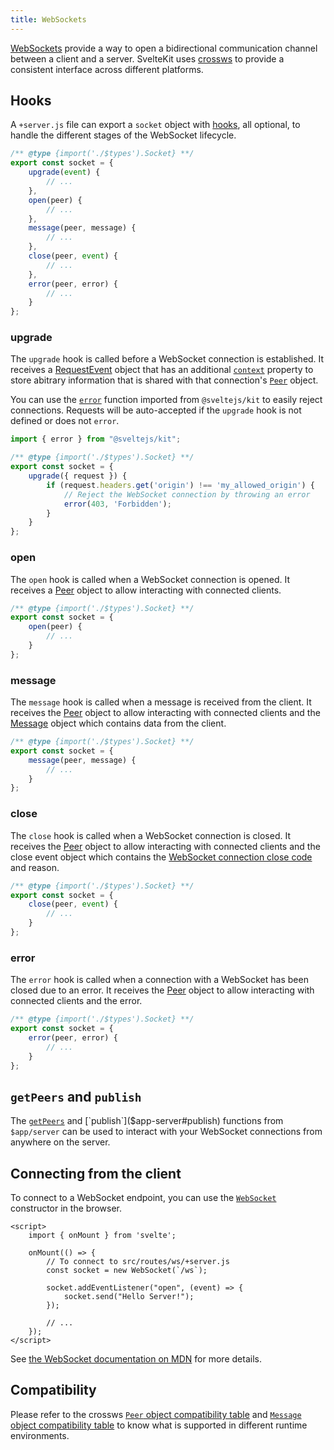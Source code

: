 ```yaml
---
title: WebSockets
---
```


[WebSockets](https://developer.mozilla.org/en-US/docs/Web/API/WebSockets_API) provide a way to open a bidirectional communication channel between a client and a server. SvelteKit uses [crossws](https://crossws.unjs.io/) to provide a consistent interface across different platforms.

## Hooks

A `+server.js` file can export a `socket` object with [hooks](https://crossws.unjs.io/guide/hooks), all optional, to handle the different stages of the WebSocket lifecycle.

```js
/** @type {import('./$types').Socket} **/
export const socket = {
	upgrade(event) {
        // ...
	},
	open(peer) {
        // ...
	},
	message(peer, message) {
        // ...
	},
	close(peer, event) {
		// ...
	},
	error(peer, error) {
		// ...
	}
};
```

### upgrade

The `upgrade` hook is called before a WebSocket connection is established. It receives a [RequestEvent](@sveltejs-kit#RequestEvent) object that has an additional [`context`](https://crossws.unjs.io/guide/peer#peercontext) property to store abitrary information that is shared with that connection's [`Peer`](https://crossws.unjs.io/guide/peer) object.

You can use the [`error`](@sveltejs-kit#error) function imported from `@sveltejs/kit` to easily reject connections. Requests will be auto-accepted if the `upgrade` hook is not defined or does not `error`.

```js
import { error } from "@sveltejs/kit";

/** @type {import('./$types').Socket} **/
export const socket = {
	upgrade({ request }) {
		if (request.headers.get('origin') !== 'my_allowed_origin') {
			// Reject the WebSocket connection by throwing an error
			error(403, 'Forbidden');
		}
	}
};
```

### open

The `open` hook is called when a WebSocket connection is opened. It receives a [Peer](https://crossws.unjs.io/guide/peer) object to allow interacting with connected clients.

```js
/** @type {import('./$types').Socket} **/
export const socket = {
	open(peer) {
		// ...
	}
};
```

### message

The `message` hook is called when a message is received from the client. It receives the [Peer](https://crossws.unjs.io/guide/peer) object to allow interacting with connected clients and the [Message](https://crossws.unjs.io/guide/message) object which contains data from the client.

```js
/** @type {import('./$types').Socket} **/
export const socket = {
	message(peer, message) {
		// ...
	}
};
```

### close

The `close` hook is called when a WebSocket connection is closed. It receives the [Peer](https://crossws.unjs.io/guide/peer) object to allow interacting with connected clients and the close event object which contains the [WebSocket connection close code](https://developer.mozilla.org/en-US/docs/Web/API/CloseEvent/code#value) and reason.

```js
/** @type {import('./$types').Socket} **/
export const socket = {
	close(peer, event) {
		// ...
	}
};
```

### error

The `error` hook is called when a connection with a WebSocket has been closed due to an error. It receives the [Peer](https://crossws.unjs.io/guide/peer) object to allow interacting with connected clients and the error.

```js
/** @type {import('./$types').Socket} **/
export const socket = {
	error(peer, error) {
		// ...
	}
};
```

## `getPeers` and `publish`

The [`getPeers`]($app-server#getPeers) and [`publish`]($app-server#publish) functions from `$app/server` can be used to interact with your WebSocket connections from anywhere on the server.

## Connecting from the client

To connect to a WebSocket endpoint, you can use the [`WebSocket`](https://developer.mozilla.org/en-US/docs/Web/API/WebSocket/WebSocket) constructor in the browser.

```svelte
<script>
	import { onMount } from 'svelte';

	onMount(() => {
		// To connect to src/routes/ws/+server.js
		const socket = new WebSocket(`/ws`);

		socket.addEventListener("open", (event) => {
			socket.send("Hello Server!");
		});

		// ...
	});
</script>
```

See [the WebSocket documentation on MDN](https://developer.mozilla.org/en-US/docs/Web/API/WebSocket) for more details.

## Compatibility

Please refer to the crossws [`Peer` object compatibility table](https://crossws.unjs.io/guide/peer#compatibility) and [`Message` object compatibility table](https://crossws.unjs.io/guide/message#adapter-support) to know what is supported in different runtime environments.
